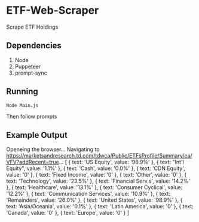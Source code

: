 # ETF-Web-Scraper
Scrape ETF Holdings

## Dependencies

1. Node
2. Puppeteer
3. prompt-sync

## Running

`Node Main.js`

  Then follow prompts
  
## Example Output

Openeing the browser...
Navigating to https://marketsandresearch.td.com/tdwca/Public/ETFsProfile/Summary/ca/VFV?addRecent=true...
[
  { text: 'US Equity', value: '98.9%' },
  { text: "Int'l Equity", value: '1.1%' },
  { text: 'Cash', value: '0.0%' },
  { text: 'CDN Equity', value: '0' },
  { text: 'Fixed Income', value: '0' },
  { text: 'Other', value: '0' },
  { text: 'Technology', value: '23.5%' },
  { text: 'Financial Serv.s', value: '14.2%' },
  { text: 'Healthcare', value: '13.1%' },
  { text: 'Consumer Cyclical', value: '12.2%' },
  { text: 'Communication Services', value: '10.9%' },
  { text: 'Remainders', value: '26.0%' },
  { text: 'United States', value: '98.9%' },
  { text: 'Asia/Oceania', value: '0.1%' },
  { text: 'Latin America', value: '0' },
  { text: 'Canada', value: '0' },
  { text: 'Europe', value: '0' }
]
